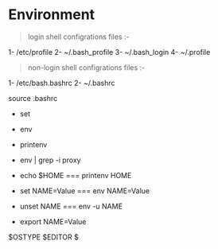 Environment
============

> login shell configrations files :-

1- /etc/profile
2- ~/.bash_profile
3- ~/.bash_login
4- ~/.profile




> non-login shell configrations files :-

1- /etc/bash.bashrc
2- ~/.bashrc

source .bashrc



- set
- env
- printenv




- env | grep -i proxy

- echo $HOME === printenv HOME
- set NAME=Value === env NAME=Value
- unset NAME === env -u NAME

- export NAME=Value





$OSTYPE
$EDITOR
$ 